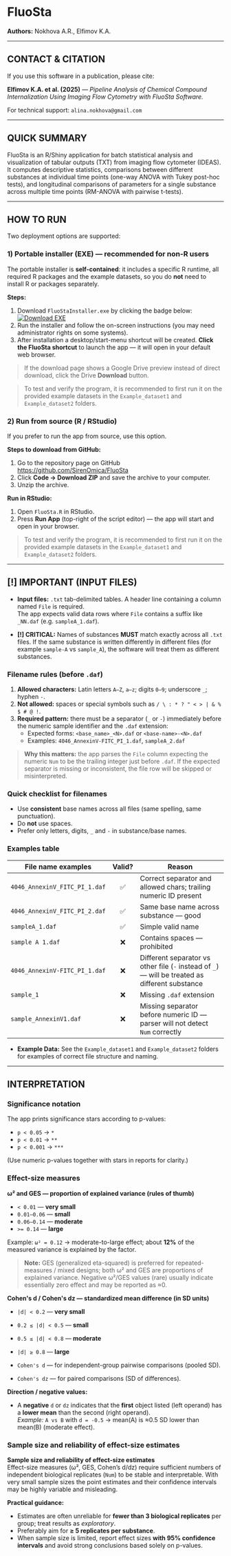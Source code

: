 # FluoSta

**Authors:** Nokhova A.R., Elfimov K.A.

---

## CONTACT & CITATION

If you use this software in a publication, please cite:

**Elfimov K.A. et al. (2025)** — *Pipeline Analysis of Chemical Compound Internalization Using Imaging Flow Cytometry with FluoSta Software.*

For technical support: `alina.nokhova@gmail.com`

---

## QUICK SUMMARY

FluoSta is an R/Shiny application for batch statistical analysis and visualization of tabular outputs (TXT) from imaging flow cytometer (IDEAS).  
It computes descriptive statistics, comparisons between different substances at individual time points (one-way ANOVA with Tukey post-hoc tests), and longitudinal comparisons of parameters for a single substance across multiple time points (RM-ANOVA with pairwise t-tests).

---

## HOW TO RUN

Two deployment options are supported:

### 1) Portable installer (EXE) — recommended for non-R users
The portable installer is **self-contained**: it includes a specific R runtime, all required R packages and the example datasets, so you do **not** need to install R or packages separately.

**Steps:**
1. Download `FluoStaInstaller.exe` by clicking the badge below:  
   [![Download EXE](https://img.shields.io/badge/Download-FluoSta%20(EXE)-blue?logo=download)](https://drive.google.com/uc?export=download&id=1v9KFvy9VKA4giGzGRNiy9-w_UfEHhEjB)
2. Run the installer and follow the on-screen instructions (you may need administrator rights on some systems).
3. After installation a desktop/start-menu shortcut will be created. **Click the FluoSta shortcut** to launch the app — it will open in your default web browser.

> If the download page shows a Google Drive preview instead of direct download, click the Drive **Download** button.

> To test and verify the program, it is recommended to first run it on the provided example datasets in the `Example_dataset1` and `Example_dataset2` folders.

### 2) Run from source (R / RStudio)
If you prefer to run the app from source, use this option.

**Steps to download from GitHub:**
1. Go to the repository page on GitHub https://github.com/SirenOmica/FluoSta
2. Click **Code → Download ZIP** and save the archive to your computer.
3. Unzip the archive.

**Run in RStudio:**
1. Open `FluoSta.R` in RStudio.
2. Press **Run App** (top-right of the script editor) — the app will start and open in your browser.

> To test and verify the program, it is recommended to first run it on the provided example datasets in the `Example_dataset1` and `Example_dataset2` folders.
---


## [!] IMPORTANT (INPUT FILES)

- **Input files:** `.txt` tab-delimited tables. A header line containing a column named `File` is required.  
  The app expects valid data rows where `File` contains a suffix like `_NN.daf` (e.g. `sampleA_1.daf`).

- **[!] CRITICAL:** Names of substances **MUST** match exactly across all `.txt` files. If the same substance is written differently in different files (for example `sample-A` vs `sample_A`), the software will treat them as different substances.

### Filename rules (before `.daf`)
1. **Allowed characters:** Latin letters `A–Z`, `a–z`; digits `0–9`; underscore `_`; hyphen `-`.
2. **Not allowed:** spaces or special symbols such as `/ \ : * ? " < > | & % $ # @ !`.
3. **Required pattern:** there must be a separator (`_` or `-`) immediately before the numeric sample identifier and the `.daf` extension:
   - Expected forms: `<base_name>_<N>.daf` or `<base-name>-<N>.daf`
   - Examples: `4046_AnnexinV-FITC_PI_1.daf`, `sampleA_2.daf`

> **Why this matters:** the app parses the `File` column expecting the numeric `Num` to be the trailing integer just before `.daf`. If the expected separator is missing or inconsistent, the file row will be skipped or misinterpreted.

### Quick checklist for filenames
- Use **consistent** base names across all files (same spelling, same punctuation).  
- Do **not** use spaces.  
- Prefer only letters, digits, `_` and `-` in substance/base names.  

### Examples table
| File name examples | Valid? | Reason |
|---|:---:|---|
| `4046_AnnexinV_FITC_PI_1.daf` | ✅ | Correct separator and allowed chars; trailing numeric ID present |
| `4046_AnnexinV_FITC_PI_2.daf` | ✅ | Same base name across substance — good |
| `sampleA_1.daf` | ✅ | Simple valid name |
| `sample A 1.daf` | ❌ | Contains spaces — prohibited |
| `4046_AnnexinV-FITC_PI_1.daf` | ❌ | Different separator vs other file (`-` instead of `_`) — will be treated as different substance |
| `sample_1` | ❌ | Missing `.daf` extension |
| `sample_AnnexinV1.daf` | ❌ | Missing separator before numeric ID — parser will not detect `Num` correctly |

- **Example Data:** See the `Example_dataset1` and `Example_dataset2` folders for examples of correct file structure and naming.

---

## INTERPRETATION

### Significance notation

The app prints significance stars according to p-values:

- `p < 0.05` → `*`  
- `p < 0.01` → `**`  
- `p < 0.001` → `***`

(Use numeric p-values together with stars in reports for clarity.)

### Effect-size measures

**ω² and GES — proportion of explained variance (rules of thumb)**

- `< 0.01` — **very small**  
- `0.01–0.06` — **small**  
- `0.06–0.14` — **moderate**  
- `>= 0.14` — **large**

Example: `ω² = 0.12` → moderate-to-large effect; about **12%** of the measured variance is explained by the factor.

> **Note:** GES (generalized eta-squared) is preferred for repeated-measures / mixed designs; both ω² and GES are proportions of explained variance. Negative ω²/GES values (rare) usually indicate essentially zero effect and may be reported as ≈0.

**Cohen's d / Cohen's dz — standardized mean difference (in SD units)**

- `|d| < 0.2` — **very small**  
- `0.2 ≤ |d| < 0.5` — **small**  
- `0.5 ≤ |d| < 0.8` — **moderate**  
- `|d| ≥ 0.8` — **large**

- `Cohen's d` — for independent-group pairwise comparisons (pooled SD).  
- `Cohen's dz` — for paired comparisons (SD of differences).

**Direction / negative values:**

- A **negative** `d` or `dz` indicates that the **first** object listed (left operand) has a **lower mean** than the second (right operand).  
  *Example:* `A vs B` with `d = -0.5` → mean(A) is ≈0.5 SD lower than mean(B) (moderate effect).

### Sample size and reliability of effect-size estimates

**Sample size and reliability of effect-size estimates**  
Effect-size measures (ω², GES, Cohen’s d/dz) require sufficient numbers of independent biological replicates (`Num`) to be stable and interpretable. With very small sample sizes the point estimates and their confidence intervals may be highly variable and misleading.

**Practical guidance:**

- Estimates are often unreliable for **fewer than 3 biological replicates** per group; treat results as *exploratory*.
- Preferably aim for **≥ 5 replicates per substance**.
- When sample size is limited, report effect sizes **with 95% confidence intervals** and avoid strong conclusions based solely on p-values.
